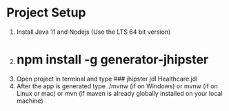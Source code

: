 # Project Setup 
1. Install Java 11 and Nodejs (Use the LTS 64 bit version)
1. # npm install -g generator-jhipster
1. Open project in terminal and type ### jhipster jdl Healthcare.jdl
1. After the app is generated type ./mvnw (if on Windows) or mvnw (if on Linux or mac) or mvn (if maven is already globally installed on your local machine)
